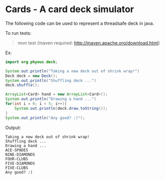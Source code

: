 Cards - A card deck simulator
=====

The following code can be used to represent a threadsafe deck in java.

To run tests:
> mvn test
(maven required: http://maven.apache.org/download.html)

Ex:
```java
import org.phyous.deck;

System.out.println("Taking a new deck out of shrink wrap!")
Deck deck = new Deck();
System.out.println("Shuffling deck ...")
deck.shuffle();

ArrayList<Card> hand = new ArrayList<Card>();
System.out.println("Drawing a hand ...")
for(int i = 0; i < 5; i++){
    System.out.println(deck.draw.toString());
}
System.out.println("Any good? :)");

```

Output:
```plain
Taking a new deck out of shrink wrap!
Shuffling deck ...
Drawing a hand ...
ACE-SPADES
NINE-DIAMONDS
FOUR-CLUBS
FIVE-DIAMONDS
FIVE-CLUBS
Any good? :)
```